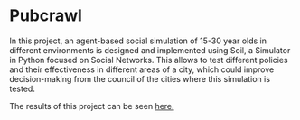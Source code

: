 # Pubcrawl
In this project, an agent-based social simulation of 15-30 year olds in different environments is designed and implemented using Soil, a Simulator in Python focused on Social Networks. This allows to test different policies and their effectiveness in different areas of a city, which could improve decision-making from the council of the cities where this simulation is tested.

The results of this project can be seen <a href="http://www.gsi.dit.upm.es/es/about-us/people?view=member&task=show&id=235" />here</href>.
